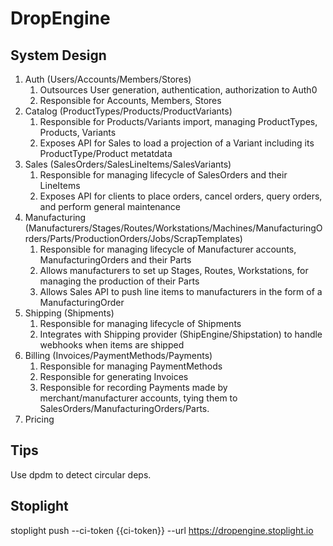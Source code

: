 # DropEngine

## System Design

1. Auth (Users/Accounts/Members/Stores)
   1. Outsources User generation, authentication, authorization to Auth0
   2. Responsible for Accounts, Members, Stores
2. Catalog (ProductTypes/Products/ProductVariants)
   1. Responsible for Products/Variants import, managing ProductTypes, Products, Variants
   2. Exposes API for Sales to load a projection of a Variant including its ProductType/Product metatdata
3. Sales (SalesOrders/SalesLineItems/SalesVariants)
   1. Responsible for managing lifecycle of SalesOrders and their LineItems
   2. Exposes API for clients to place orders, cancel orders, query orders, and perform general maintenance
4. Manufacturing (Manufacturers/Stages/Routes/Workstations/Machines/ManufacturingOrders/Parts/ProductionOrders/Jobs/ScrapTemplates)
   1. Responsible for managing lifecycle of Manufacturer accounts, ManufacturingOrders and their Parts
   2. Allows manufacturers to set up Stages, Routes, Workstations, for managing the production of their Parts
   3. Allows Sales API to push line items to manufacturers in the form of a ManufacturingOrder
5. Shipping (Shipments)
   1. Responsible for managing lifecycle of Shipments
   2. Integrates with Shipping provider (ShipEngine/Shipstation) to handle webhooks when items are shipped
6. Billing (Invoices/PaymentMethods/Payments)
   1. Responsible for managing PaymentMethods
   2. Responsible for generating Invoices
   3. Responsible for recording Payments made by merchant/manufacturer accounts, tying them to SalesOrders/ManufacturingOrders/Parts.
7. Pricing

## Tips

Use dpdm to detect circular deps.

## Stoplight

stoplight push --ci-token {{ci-token}} --url https://dropengine.stoplight.io
